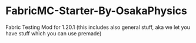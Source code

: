 # FabricMC-Starter-By-OsakaPhysics
Fabric Testing Mod for 1.20.1 (this includes also general stuff, aka we let you have stuff which you can use premade)
